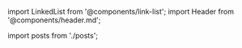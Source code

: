 import LinkedList from '@components/link-list';
import Header from '@components/header.md';

import posts from './posts';


<LinkedList items={posts}/>